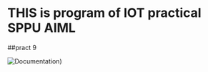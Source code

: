 # THIS is program of IOT practical SPPU AIML
##pract 9

![Documentation](https://github.com/aryanmakes7204/iot-pract-print/tree/main/temp_pract9))
